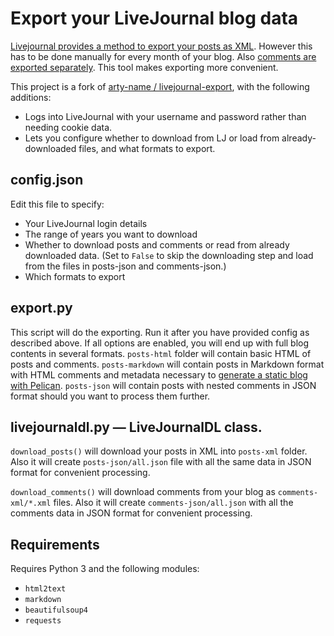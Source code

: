 # Export your LiveJournal blog data

[Livejournal provides a method to export your posts as
XML](http://www.livejournal.com/export.bml). However
this has to be done manually for every month of your blog.
Also [comments are exported separately](http://www.livejournal.com/developer/exporting.bml).
This tool makes exporting more convenient.

This project is a fork of [arty-name / livejournal-export](https://github.com/arty-name/livejournal-export),
with the following additions:

- Logs into LiveJournal with your username and password
  rather than needing cookie data.
- Lets you configure whether to download from LJ or load from
  already-downloaded files, and what formats to export.

## config.json

Edit this file to specify:

- Your LiveJournal login details
- The range of years you want to download
- Whether to download posts and comments or read from already downloaded data.
  (Set to `False` to skip the downloading step and load from the files in
  posts-json and comments-json.)
- Which formats to export

## export.py

This script will do the exporting. Run it after you 
have provided config as described above.
If all options are enabled, you will end up with
full blog contents in several formats. `posts-html`
folder will contain basic HTML of posts and comments.
`posts-markdown` will contain posts in Markdown format
with HTML comments and metadata necessary to
[generate a static blog with Pelican](http://docs.getpelican.com/).
`posts-json` will contain posts with nested comments 
in JSON format should you want to process them further.

## livejournaldl.py — LiveJournalDL class.

`download_posts()` will download your posts in XML into `posts-xml`
folder. Also it will create `posts-json/all.json` file with all 
the same data in JSON format for convenient processing.

`download_comments()` will download comments from your blog as
`comments-xml/*.xml` files. Also it will create `comments-json/all.json`
with all the comments data in JSON format for convenient processing.

## Requirements

Requires Python 3 and the following modules:

* `html2text`
* `markdown`
* `beautifulsoup4`
* `requests`
